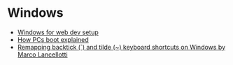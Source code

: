 # Windows

- [Windows for web dev setup](https://www.youtube.com/watch?v=-atblwgc63E)
- [How PCs boot explained](https://www.youtube.com/playlist?list=PLcTmaBQIhUkgvwz3k-JGHUcDlS41fim0x)
- [Remapping backtick (`) and tilde (~) keyboard shortcuts on Windows by Marco Lancellotti](https://lancellotti-marco.medium.com/remapping-backtick-and-tilde-keyboard-shortcuts-on-windows-e2923e455817)